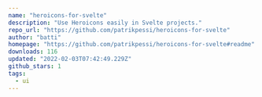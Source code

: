 ```yaml
---
name: "heroicons-for-svelte"
description: "Use Heroicons easily in Svelte projects."
repo_url: "https://github.com/patrikpessi/heroicons-for-svelte"
author: "batti"
homepage: "https://github.com/patrikpessi/heroicons-for-svelte#readme"
downloads: 116
updated: "2022-02-03T07:42:49.229Z"
github_stars: 1
tags: 
  - ui
---
```

